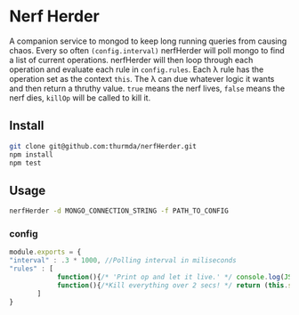 # Nerf Herder

A companion service to mongod to keep long running queries from causing chaos.
Every so often `(config.interval)` nerfHerder will poll mongo to find a list of
current operations. nerfHerder will then loop through each operation and
evaluate each rule in `config.rules`. Each λ rule has the operation set as the
context `this`. The λ can due whatever logic it wants  and then return a
thruthy value. `true` means the nerf lives, `false` means the nerf dies, 
`killOp` will be called to kill it.

## Install

````bash
git clone git@github.com:thurmda/nerfHerder.git
npm install
npm test
````

## Usage

````bash
nerfHerder -d MONGO_CONNECTION_STRING -f PATH_TO_CONFIG
````

### config

````js
module.exports = {
"interval" : .3 * 1000, //Polling interval in miliseconds
"rules" : [
            function(){/* 'Print op and let it live.' */ console.log(JSON.stringify(this)); return true;},
            function(){/*Kill everything over 2 secs! */ return (this.secs_running < 2);}
       ]
}
````
